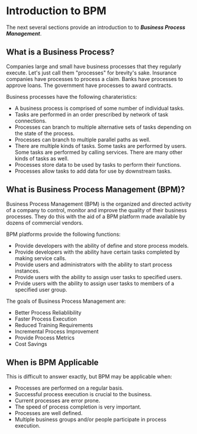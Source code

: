 # Introduction to BPM

The next several sections provide an introduction to to ***Business Process Management***. 

## What is a Business Process?

Companies large and small have business processes that they regularly execute. Let's just call them "processes" for brevity's sake. Insurance companies have processes to process a claim. Banks have processes to approve loans. The government have processes to award contracts. 

Business processes have the following charateristics:

* A business process is comprised of some number of individual tasks. 
* Tasks are performed in an order prescribed by network of task connections.
* Processes can branch to multiple alternative sets of tasks depending on the state of the process.
* Processes can branch to multiple parallel paths as well.
* There are multiple kinds of tasks. Some tasks are performed by users. Some tasks are performed by calling services. There are many other kinds of tasks as well.
* Processes store data to be used by tasks to perform their functions.
* Processes allow tasks to add data for use by downstream tasks.

## What is Business Process Management (BPM)?

Business Process Management (BPM) is the organized and directed activity of a company to control, monitor and improve the quality of their business processes. They do this with the aid of a BPM platform made available by dozens of commercial vendors.

BPM platforms provide the following functions:

* Provide developers with the ability of define and store process models.
* Provide developers with the ability have certain tasks completed by making service calls.
* Provide users and administrators with the ability to start process instances.
* Provide users with the ability to assign user tasks to specified users.
* Prvide users with the ability to assign user tasks to members of a specified user group.

The goals of Business Process Management are:

* Better Process Reliablibility
* Faster Process Execution
* Reduced Training Requirements
* Incremental Process Improvement
* Provide Process Metrics
* Cost Savings

## When is BPM Applicable

This is difficult to answer exactly, but BPM may be applicable when:

* Processes are performed on a regular basis.
* Successful process execution is crucial to the business.
* Current processes are error prone.
* The speed of process completion is very important.
* Processes are well defined.
* Multiple business groups and/or people participate in process execution.
